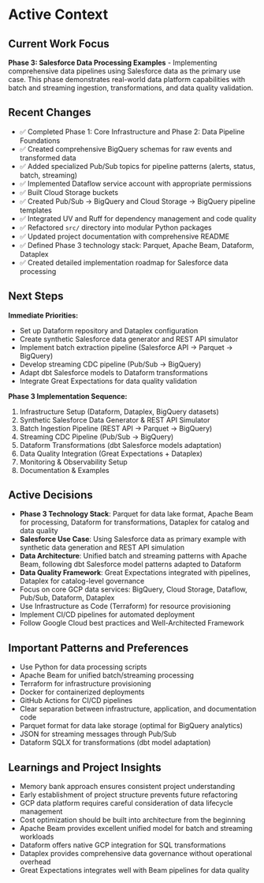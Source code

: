 # Active Context

## Current Work Focus

**Phase 3: Salesforce Data Processing Examples** - Implementing comprehensive data pipelines using Salesforce data as the primary use case. This phase demonstrates real-world data platform capabilities with batch and streaming ingestion, transformations, and data quality validation.

## Recent Changes

- ✅ Completed Phase 1: Core Infrastructure and Phase 2: Data Pipeline Foundations
- ✅ Created comprehensive BigQuery schemas for raw events and transformed data
- ✅ Added specialized Pub/Sub topics for pipeline patterns (alerts, status, batch, streaming)
- ✅ Implemented Dataflow service account with appropriate permissions
- ✅ Built Cloud Storage buckets
- ✅ Created Pub/Sub → BigQuery and Cloud Storage → BigQuery pipeline templates
- ✅ Integrated UV and Ruff for dependency management and code quality
- ✅ Refactored `src/` directory into modular Python packages
- ✅ Updated project documentation with comprehensive README
- ✅ Defined Phase 3 technology stack: Parquet, Apache Beam, Dataform, Dataplex
- ✅ Created detailed implementation roadmap for Salesforce data processing

## Next Steps

**Immediate Priorities:**
- Set up Dataform repository and Dataplex configuration
- Create synthetic Salesforce data generator and REST API simulator
- Implement batch extraction pipeline (Salesforce API → Parquet → BigQuery)
- Develop streaming CDC pipeline (Pub/Sub → BigQuery)
- Adapt dbt Salesforce models to Dataform transformations
- Integrate Great Expectations for data quality validation

**Phase 3 Implementation Sequence:**
1. Infrastructure Setup (Dataform, Dataplex, BigQuery datasets)
2. Synthetic Salesforce Data Generator & REST API Simulator
3. Batch Ingestion Pipeline (REST API → Parquet → BigQuery)
4. Streaming CDC Pipeline (Pub/Sub → BigQuery)
5. Dataform Transformations (dbt Salesforce models adaptation)
6. Data Quality Integration (Great Expectations + Dataplex)
7. Monitoring & Observability Setup
8. Documentation & Examples

## Active Decisions

- **Phase 3 Technology Stack**: Parquet for data lake format, Apache Beam for processing, Dataform for transformations, Dataplex for catalog and data quality
- **Salesforce Use Case**: Using Salesforce data as primary example with synthetic data generation and REST API simulation
- **Data Architecture**: Unified batch and streaming patterns with Apache Beam, following dbt Salesforce model patterns adapted to Dataform
- **Data Quality Framework**: Great Expectations integrated with pipelines, Dataplex for catalog-level governance
- Focus on core GCP data services: BigQuery, Cloud Storage, Dataflow, Pub/Sub, Dataform, Dataplex
- Use Infrastructure as Code (Terraform) for resource provisioning
- Implement CI/CD pipelines for automated deployment
- Follow Google Cloud best practices and Well-Architected Framework

## Important Patterns and Preferences

- Use Python for data processing scripts
- Apache Beam for unified batch/streaming processing
- Terraform for infrastructure provisioning
- Docker for containerized deployments
- GitHub Actions for CI/CD pipelines
- Clear separation between infrastructure, application, and documentation code
- Parquet format for data lake storage (optimal for BigQuery analytics)
- JSON for streaming messages through Pub/Sub
- Dataform SQLX for transformations (dbt model adaptation)

## Learnings and Project Insights

- Memory bank approach ensures consistent project understanding
- Early establishment of project structure prevents future refactoring
- GCP data platform requires careful consideration of data lifecycle management
- Cost optimization should be built into architecture from the beginning
- Apache Beam provides excellent unified model for batch and streaming workloads
- Dataform offers native GCP integration for SQL transformations
- Dataplex provides comprehensive data governance without operational overhead
- Great Expectations integrates well with Beam pipelines for data quality
